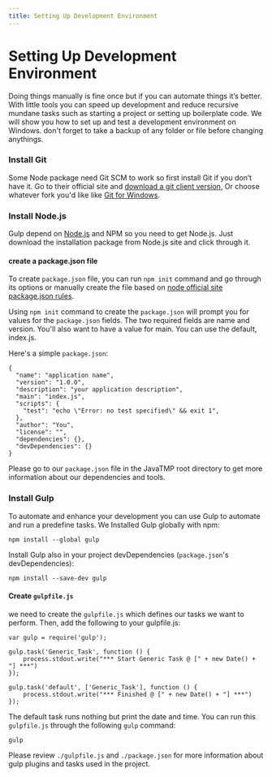 ```yaml
---
title: Setting Up Development Environment
---
```

# Setting Up Development Environment
Doing things manually is fine once but if you can automate things it’s better. With little tools you can speed up development and reduce recursive mundane tasks such as starting a project or setting up boilerplate code. We will show you how to set up and test a development environment on Windows. don't forget to take a backup of any folder or file before changing anythings.

### Install Git
Some Node package need Git SCM to work so first install Git if you don’t have it. Go to their official site and [download a git client version](https://git-scm.com/downloads), Or choose whatever fork you'd like like [Git for Windows](https://git-for-windows.github.io/).

### Install Node.js
Gulp depend on [Node.js](https://nodejs.org/en/) and NPM so you need to get Node.js. Just download the installation package from Node.js site and click through it.

#### create a package.json file
To create `package.json` file, you can run `npm init` command and go through its options or manually create the file based on [node official site package.json rules](https://docs.npmjs.com/files/package.json).

Using `npm init` command to create the `package.json` will prompt you for values for the `package.json` fields. The two required fields are name and version. You'll also want to have a value for main. You can use the default, index.js.

Here's a simple `package.json`:
```
{
  "name": "application name",
  "version": "1.0.0",
  "description": "your application description",
  "main": "index.js",
  "scripts": {
    "test": "echo \"Error: no test specified\" && exit 1",
  },
  "author": "You",
  "license": "",
  "dependencies": {},
  "devDependencies": {}
}
```
Please go to our `package.json` file in the JavaTMP root directory to get more information about our dependencies and tools.

### Install Gulp
To automate and enhance your development you can use Gulp to automate and run a predefine tasks. We Installed Gulp globally with npm:
```
npm install --global gulp
```
Install Gulp also in your project devDependencies (`package.json`'s devDependencies):
```
npm install --save-dev gulp
```

#### Create `gulpfile.js`
we need to create the `gulpfile.js` which defines our tasks we want to perform. Then, add the following to your gulpfile.js:
```
var gulp = require('gulp');

gulp.task('Generic_Task', function () {
    process.stdout.write("*** Start Generic Task @ [" + new Date() + "] ***")
});

gulp.task('default', ['Generic_Task'], function () {
    process.stdout.write("*** Finished @ [" + new Date() + "] ***")
});
```
The default task runs nothing but print the date and time. You can run this `gulpfile.js` through the following `gulp` command:
```
gulp
```
Please review `./gulpfile.js` and `./package.json` for more information about gulp plugins and tasks used in the project.